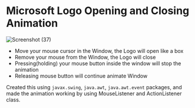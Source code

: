 <H1> Microsoft Logo Opening and Closing Animation</h1>

 ![Screenshot (37)](https://user-images.githubusercontent.com/33371346/122813381-875dfd80-d2f0-11eb-858b-af512961804a.png)

<ul>
  <li>Move your mouse cursor in the Window, the Logo will open like a box</li>
  <li>Remove your mouse from the Window, the Logo will close</li>
  <li> Pressing(holding) your mouse button inside the window will stop the animation</li>
  <li> Releasing mouse button will continue animate Window</li>
 </ul>
 
 Created this using `javax.swing`, `java.awt`, `java.awt.event` packages, and made the animation working by using MouseListener and ActionListener class.
